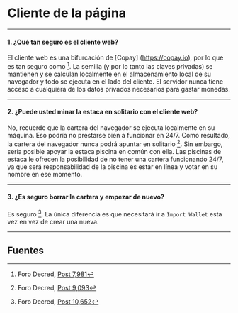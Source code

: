 #  <i class="fa fa-firefox"></i>Cliente de la página

---

#### 1. ¿Qué tan seguro es el cliente web?

El cliente web es una bifurcación de [Copay] (https://copay.io), por lo que es tan seguro como [^ 7981]. La semilla (y por lo tanto las claves privadas) se mantienen y se calculan localmente en el almacenamiento local de su navegador y todo se ejecuta en el lado del cliente. El servidor nunca tiene acceso a cualquiera de los datos privados necesarios para gastar monedas.

---

#### 2. ¿Puede usted minar la estaca en solitario con el cliente web?

No, recuerde que la cartera del navegador se ejecuta localmente en su máquina. Eso podría no prestarse bien a funcionar en 24/7. Como resultado, la cartera del navegador nunca podrá apuntar en solitario [^9093]. Sin embargo, sería posible apoyar la estaca piscina en común con ella. Las piscinas de estaca le ofrecen la posibilidad de no tener una cartera funcionando 24/7, ya que será responsabilidad de la piscina es estar en línea y votar en su nombre en ese momento.

---

#### 3. ¿Es seguro borrar la cartera y empezar de nuevo?

Es seguro [^10652]. La única diferencia es que necesitará ir a `Import Wallet` esta vez en vez de crear una nueva.

---

## <i class="fa fa-book"></i> Fuentes

[^7981]: Foro Decred, [Post 7,981](https://forum.decred.org/threads/518/#post-7981)
[^9093]: Foro Decred, [Post 9,093](https://forum.decred.org/threads/617/#post-9093)
[^10652]: Foro Decred, [Post 10,652](https://forum.decred.org/threads/643/page-2#post-10652)
